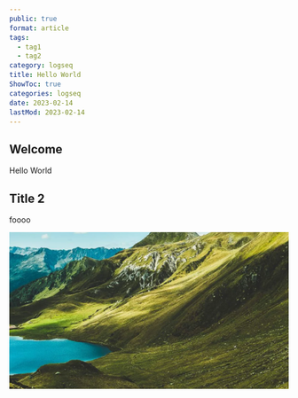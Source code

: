 ```yaml
---
public: true
format: article
tags:
  - tag1
  - tag2
category: logseq
title: Hello World
ShowToc: true
categories: logseq
date: 2023-02-14
lastMod: 2023-02-14
---
```


## Welcome 

Hello World 

## Title 2

foooo

![test](/assets/test.png)
